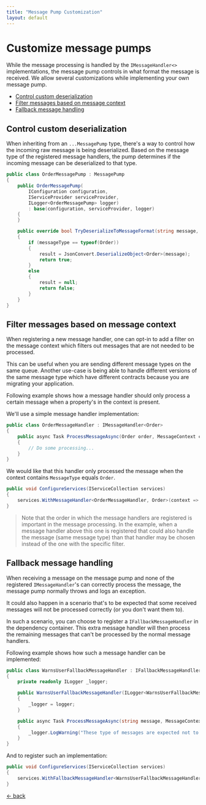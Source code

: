 ```yaml
---
title: "Message Pump Customization"
layout: default
---
```


# Customize message pumps

While the message processing is handled by the `IMessageHandler<>` implementations, the message pump controls in what format the message is received.
We allow several customizations while implementing your own message pump.

- [Control custom deserialization](#control-custom-deserialization)
- [Filter messages based on message context](#filter-messages-based-on-message-context)
- [Fallback message handling](#fallback-message-handling)

## Control custom deserialization

When inheriting from an `...MessagePump` type, there's a way to control how the incoming raw message is being deserialized.
Based on the message type of the registered message handlers, the pump determines if the incoming message can be deserialized to that type.

```csharp
public class OrderMessagePump : MessagePump
{
    public OrderMessagePump(
        IConfiguration configuration, 
        IServiceProvider serviceProvider, 
        ILogger<OrderMessagePump> logger)
        : base(configuration, serviceProvider, logger)
    {
    }

    public override bool TryDeserializeToMessageFormat(string message, Type messageType, out object? result)
    {
        if (messageType == typeof(Order))
        {
            result = JsonConvert.DeserializeObject<Order>(message);
            return true;
        }
        else
        {
            result = null;
            return false;
        }
    }
}
```

## Filter messages based on message context

When registering a new message handler, one can opt-in to add a filter on the message context which filters out messages that are not needed to be processed.

This can be useful when you are sending different message types on the same queue. Another use-case is being able to handle different versions of the same message type which have different contracts because you are migrating your application.

Following example shows how a message handler should only process a certain message when a property's in the context is present.

We'll use a simple message handler implementation:

```csharp
public class OrderMessageHandler : IMessageHandler<Order>
{
    public async Task ProcessMessageAsync(Order order, MessageContext context, ...)
    {
        // Do some processing...
	}
}
```

We would like that this handler only processed the message when the context contains `MessageType` equals `Order`.

```csharp
public void ConfigureServices(IServiceCollection services)
{
    services.WithMessageHandler<OrderMessageHandler, Order>(context => context.Properties["MessageType"].ToString() == "Order");
}
```

> Note that the order in which the message handlers are registered is important in the message processing.
> In the example, when a message handler above this one is registered that could also handle the message (same message type) than that handler may be chosen instead of the one with the specific filter.

## Fallback message handling

When receiving a message on the message pump and none of the registered `IMessageHandler`'s can correctly process the message, the message pump normally throws and logs an exception.

It could also happen in a scenario that's to be expected that some received messages will not be processed correctly (or you don't want them to).

In such a scenario, you can choose to register a `IFallbackMessageHandler` in the dependency container. 
This extra message handler will then process the remaining messages that can't be processed by the normal message handlers.

Following example shows how such a message handler can be implemented:

```csharp
public class WarnsUserFallbackMessageHandler : IFallbackMessageHandller
{
    private readonly ILogger _logger;

    public WarnsUserFallbackMessageHandler(ILogger<WarnsUserFallbackMessageHandler> logger)
    {
        _logger = logger;
    }

    public async Task ProcessMessageAsync(string message, MessageContext context, ...)
    {
        _logger.LogWarning("These type of messages are expected not to be processed");
    }
}
```

And to register such an implementation:

```csharp
public void ConfigureServices(IServiceCollection services)
{
    services.WithFallbackMessageHandler<WarnsUserFallbackMessageHandler>();
}
```

[&larr; back](/)
